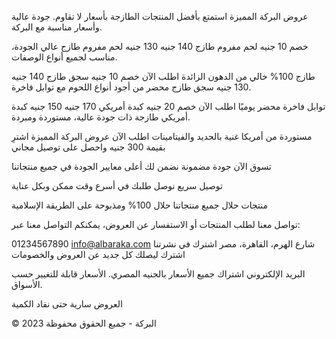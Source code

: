 عروض البركة المميزة
استمتع بأفضل المنتجات الطازجة بأسعار لا تقاوم. جودة عالية وأسعار مناسبة مع البركة.

خصم 10 جنيه
لحم مفروم طازج
140 جنيه
130 جنيه
لحم مفروم طازج عالي الجودة، مناسب لجميع أنواع الوصفات.

طازج 100%
خالي من الدهون الزائدة
اطلب الآن
خصم 10 جنيه
سجق طازج
140 جنيه
130 جنيه
سجق طازج محضر من أجود أنواع اللحوم مع توابل فاخرة.

توابل فاخرة
محضر يوميًا
اطلب الآن
خصم 20 جنيه
كبدة أمريكي
170 جنيه
150 جنيه
كبدة أمريكي طازجة ذات جودة عالية، مستوردة ومبردة.

مستوردة من أمريكا
غنية بالحديد والفيتامينات
اطلب الآن
عروض البركة المميزة
اشترِ بقيمة 300 جنيه واحصل على توصيل مجاني

تسوق الآن
جودة مضمونة
نضمن لك أعلى معايير الجودة في جميع منتجاتنا

توصيل سريع
نوصل طلبك في أسرع وقت ممكن وبكل عناية

منتجات حلال
جميع منتجاتنا حلال 100% ومذبوحة على الطريقة الإسلامية

تواصل معنا
لطلب المنتجات أو الاستفسار عن العروض، يمكنكم التواصل معنا عبر:

01234567890
info@albaraka.com
شارع الهرم، القاهرة، مصر
اشترك في نشرتنا
اشترك ليصلك كل جديد عن العروض والخصومات

البريد الإلكتروني
اشتراك
جميع الأسعار بالجنيه المصري. الأسعار قابلة للتغيير حسب الأسواق.

العروض سارية حتى نفاد الكمية

© 2023 البركة - جميع الحقوق محفوظة
